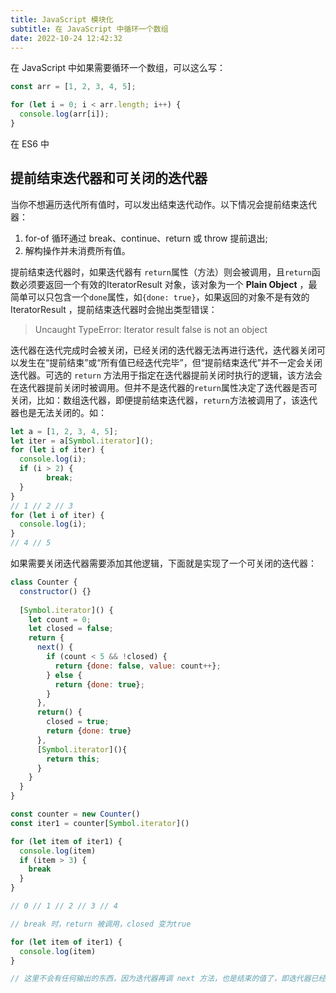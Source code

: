 ```yaml
---
title: JavaScript 模块化
subtitle: 在 JavaScript 中循环一个数组
date: 2022-10-24 12:42:32
---
```


在 JavaScript 中如果需要循环一个数组，可以这么写：

```javascript
const arr = [1, 2, 3, 4, 5];

for (let i = 0; i < arr.length; i++) {
  console.log(arr[i]);
}
```

在 ES6 中

## 提前结束迭代器和可关闭的迭代器

当你不想遍历迭代所有值时，可以发出结束迭代动作。以下情况会提前结束迭代器：

1. for-of 循环通过 break、continue、return 或 throw 提前退出;
2. 解构操作并未消费所有值。

提前结束迭代器时，如果迭代器有 `return`属性（方法）则会被调用，且`return`函数必须要返回一个有效的IteratorResult 对象，该对象为一个 **Plain Object** ，最简单可以只包含一个`done`属性，如`{done: true}`，如果返回的对象不是有效的 IteratorResult ，提前结束迭代器时会抛出类型错误：

> Uncaught TypeError: Iterator result false is not an object

迭代器在迭代完成时会被关闭，已经关闭的迭代器无法再进行迭代，迭代器关闭可以发生在“提前结束”或“所有值已经迭代完毕”，但“提前结束迭代”并不一定会关闭迭代器。可选的 `return` 方法用于指定在迭代器提前关闭时执行的逻辑，该方法会在迭代器提前关闭时被调用。但并不是迭代器的`return`属性决定了迭代器是否可关闭，比如：数组迭代器，即便提前结束迭代器，`return`方法被调用了，该迭代器也是无法关闭的。如：

```javascript
let a = [1, 2, 3, 4, 5];
let iter = a[Symbol.iterator]();
for (let i of iter) {
  console.log(i);
  if (i > 2) {
		break;
  }
}
// 1 // 2 // 3
for (let i of iter) {
  console.log(i);
}
// 4 // 5
```

如果需要关闭迭代器需要添加其他逻辑，下面就是实现了一个可关闭的迭代器：

```javascript
class Counter {
  constructor() {}
  
  [Symbol.iterator]() {
    let count = 0;
    let closed = false;
    return {
      next() {
        if (count < 5 && !closed) {
          return {done: false, value: count++};
        } else {
          return {done: true};
        }
      },
      return() {
        closed = true;
        return {done: true}
      },
      [Symbol.iterator](){
        return this;
      }
    }
  }
}

const counter = new Counter()
const iter1 = counter[Symbol.iterator]()

for (let item of iter1) {
  console.log(item)
  if (item > 3) {
    break
  }
}

// 0 // 1 // 2 // 3 // 4

// break 时，return 被调用，closed 变为true

for (let item of iter1) {
  console.log(item)
}

// 这里不会有任何输出的东西，因为迭代器再调 next 方法，也是结束的值了，即迭代器已经被关闭了
```



